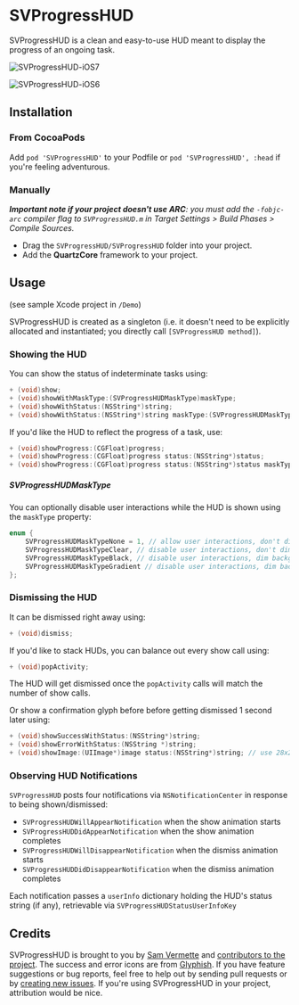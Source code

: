 # SVProgressHUD

SVProgressHUD is a clean and easy-to-use HUD meant to display the progress of an ongoing task.

![SVProgressHUD-iOS7](http://f.cl.ly/items/1U0T1W0q0u2Z213k1n0o/SVProgressHUD.png)

![SVProgressHUD-iOS6](http://f.cl.ly/items/3r2x0b1E1O2F0V422a3R/screenshots2.png)

## Installation

### From CocoaPods

Add `pod 'SVProgressHUD'` to your Podfile or `pod 'SVProgressHUD', :head` if you're feeling adventurous.

### Manually

_**Important note if your project doesn't use ARC**: you must add the `-fobjc-arc` compiler flag to `SVProgressHUD.m` in Target Settings > Build Phases > Compile Sources._

* Drag the `SVProgressHUD/SVProgressHUD` folder into your project.
* Add the **QuartzCore** framework to your project.

## Usage

(see sample Xcode project in `/Demo`)

SVProgressHUD is created as a singleton (i.e. it doesn't need to be explicitly allocated and instantiated; you directly call `[SVProgressHUD method]`).

### Showing the HUD

You can show the status of indeterminate tasks using:

```objective-c
+ (void)show;
+ (void)showWithMaskType:(SVProgressHUDMaskType)maskType;
+ (void)showWithStatus:(NSString*)string;
+ (void)showWithStatus:(NSString*)string maskType:(SVProgressHUDMaskType)maskType;
```

If you'd like the HUD to reflect the progress of a task, use:

```objective-c
+ (void)showProgress:(CGFloat)progress;
+ (void)showProgress:(CGFloat)progress status:(NSString*)status;
+ (void)showProgress:(CGFloat)progress status:(NSString*)status maskType:(SVProgressHUDMaskType)maskType;
```

##### SVProgressHUDMaskType

You can optionally disable user interactions while the HUD is shown using the `maskType` property:

```objective-c
enum {
    SVProgressHUDMaskTypeNone = 1, // allow user interactions, don't dim background UI (default)
    SVProgressHUDMaskTypeClear, // disable user interactions, don't dim background UI
    SVProgressHUDMaskTypeBlack, // disable user interactions, dim background UI with 50% translucent black
    SVProgressHUDMaskTypeGradient // disable user interactions, dim background UI with translucent radial gradient (a-la-alertView)
};
```

### Dismissing the HUD

It can be dismissed right away using:

```objective-c
+ (void)dismiss;
```

If you'd like to stack HUDs, you can balance out every show call using:

```objective-c
+ (void)popActivity;
```

The HUD will get dismissed once the `popActivity` calls will match the number of show calls.  

Or show a confirmation glyph before before getting dismissed 1 second later using:

```objective-c
+ (void)showSuccessWithStatus:(NSString*)string;
+ (void)showErrorWithStatus:(NSString *)string;
+ (void)showImage:(UIImage*)image status:(NSString*)string; // use 28x28 white pngs
```

### Observing HUD Notifications

`SVProgressHUD` posts four notifications via `NSNotificationCenter` in response to being shown/dismissed:
* `SVProgressHUDWillAppearNotification` when the show animation starts
* `SVProgressHUDDidAppearNotification` when the show animation completes
* `SVProgressHUDWillDisappearNotification` when the dismiss animation starts
* `SVProgressHUDDidDisappearNotification` when the dismiss animation completes

Each notification passes a `userInfo` dictionary holding the HUD's status string (if any), retrievable via `SVProgressHUDStatusUserInfoKey`

## Credits

SVProgressHUD is brought to you by [Sam Vermette](http://samvermette.com) and [contributors to the project](https://github.com/samvermette/SVProgressHUD/contributors). The success and error icons are from [Glyphish](http://glyphish.com/). If you have feature suggestions or bug reports, feel free to help out by sending pull requests or by [creating new issues](https://github.com/samvermette/SVProgressHUD/issues/new). If you're using SVProgressHUD in your project, attribution would be nice.
